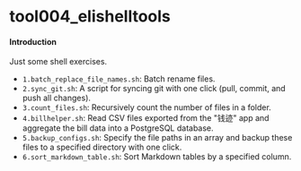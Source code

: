 # tool004_elishelltools

#### Introduction

Just some shell exercises.

* `1.batch_replace_file_names.sh`: Batch rename files.
* `2.sync_git.sh`: A script for syncing git with one click (pull, commit, and push all changes).
* `3.count_files.sh`: Recursively count the number of files in a folder.
* `4.billhelper.sh`: Read CSV files exported from the "钱迹" app and aggregate the bill data into a PostgreSQL database.
* `5.backup_configs.sh`: Specify the file paths in an array and backup these files to a specified directory with one click.
* `6.sort_markdown_table.sh`: Sort Markdown tables by a specified column.
